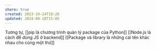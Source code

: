 ```yaml
---
share: true
created: 2023-10-24T18:26
updated: 2024-08-18T15:05
---
```

Tương tự, [[pip là chương trình quản lý package của Python]]
[[Node.js là cách để dùng JS ở backend]]
[[Package và library là những cái tên khác nhau cho cùng một thứ]]
